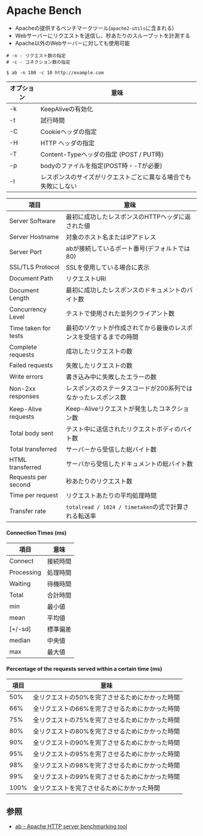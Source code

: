 # Apache Bench
- Apacheの提供するベンチマークツール(`apache2-utils`に含まれる)
- Webサーバーにリクエストを送信し、秒あたりのスループットを計測する
- Apache以外のWebサーバーに対しても使用可能

```
# -n - リクエスト数の指定
# -c - コネクション数の指定

$ ab -n 100 -c 10 http://example.com
```

| オプション | 意味                                                           |
| -          | -                                                              |
| -k         | KeepAliveの有効化                                              |
| -t         | 試行時間                                                       |
| -C         | Cookieヘッダの指定                                             |
| -H         | HTTP ヘッダの指定                                              |
| -T         | Content-Typeヘッダの指定 (POST / PUT時)                        |
| -p         | bodyのファイルを指定(POST時・-Tが必要)                         |
| -l         | レスポンスのサイズがリクエストごとに異なる場合でも失敗にしない |

| 項目                 | 意味                                                               |
| -                    | -                                                                  |
| Server Software      | 最初に成功したレスポンスのHTTPヘッダに返された値                   |
| Server Hostname      | 対象のホスト名またはIPアドレス                                     |
| Server Port          | abが接続しているポート番号(デフォルトでは80)                       |
| SSL/TLS Protocol     | SSLを使用している場合に表示                                        |
| Document Path        | リクエストURI                                                      |
| Document Length      | 最初に成功したレスポンスのドキュメントのバイト数                   |
| Concurrency Level    | テストで使用された並列クライアント数                               |
| Time taken for tests | 最初のソケットが作成されてから最後のレスポンスを受信するまでの時間 |
| Complete requests    | 成功したリクエストの数                                             |
| Failed requests      | 失敗したリクエストの数                                             |
| Write errors         | 書き込み中に失敗したエラーの数                                     |
| Non-2xx responses    | レスポンスのステータスコードが200系列ではなかったレスポンス数      |
| Keep-Alive requests  | Keep-Aliveリクエストが発生したコネクション数                       |
| Total body sent      | テスト中に送信されたリクエストボディのバイト数                     |
| Total transferred    | サーバーから受信した総バイト数                                     |
| HTML transferred     | サーバから受信したドキュメントの総バイト数                         |
| Requests per second  | 秒あたりのリクエスト数                                             |
| Time per request     | リクエストあたりの平均処理時間                                     |
| Transfer rate        | `totalread / 1024 / timetaken`の式で計算される転送率               |

#### Connection Times (ms)

| 項目       | 意味     |
| -          | -        |
| Connect    | 接続時間 |
| Processing | 処理時間 |
| Waiting    | 待機時間 |
| Total      | 合計時間 |
| min        | 最小値   |
| mean       | 平均値   |
| [+/-sd]    | 標準偏差 |
| median     | 中央値   |
| max        | 最大値   |

#### Percentage of the requests served within a certain time (ms)

| 項目 | 意味                                            |
| -    | -                                               |
|  50% | 全リクエストの50%を完了させるためにかかった時間 |
|  66% | 全リクエストの66%を完了させるためにかかった時間 |
|  75% | 全リクエストの75%を完了させるためにかかった時間 |
|  80% | 全リクエストの80%を完了させるためにかかった時間 |
|  90% | 全リクエストの90%を完了させるためにかかった時間 |
|  95% | 全リクエストの95%を完了させるためにかかった時間 |
|  98% | 全リクエストの98%を完了させるためにかかった時間 |
|  99% | 全リクエストの99%を完了させるためにかかった時間 |
| 100% | 全リクエストを完了させるためにかかった時間      |

## 参照
- [ab - Apache HTTP server benchmarking tool](https://httpd.apache.org/docs/2.4/programs/ab.html)
